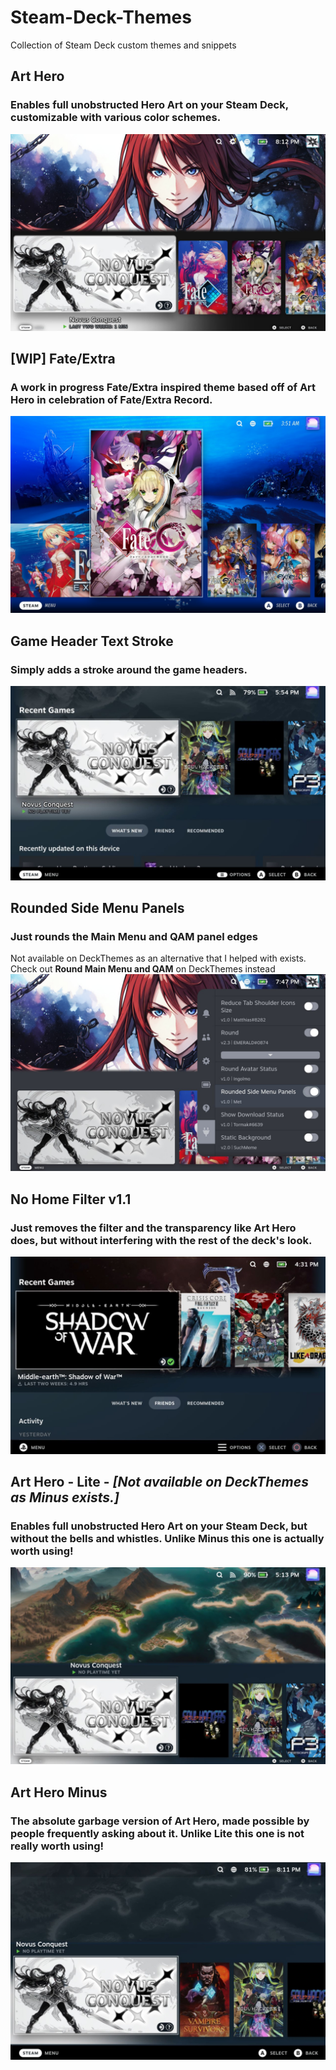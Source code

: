 # Steam-Deck-Themes
Collection of Steam Deck custom themes and snippets

## Art Hero
### Enables full unobstructed Hero Art on your Steam Deck, customizable with various color schemes.

![Art Hero](https://github.com/Metagawa/Steam-Deck-Themes/blob/main/gallery/Art%20Hero.jpg)

## [WIP] Fate/Extra
### A work in progress Fate/Extra inspired theme based off of Art Hero in celebration of Fate/Extra Record.

![Fate/Extra](https://github.com/Metagawa/Steam-Deck-Themes/blob/main/gallery/fate_extra.jpg)

## Game Header Text Stroke
### Simply adds a stroke around the game headers.
![Game Header Text Stroke](https://github.com/Metagawa/Steam-Deck-Themes/blob/main/gallery/GameHeaderTextStroke.jpg)

## Rounded Side Menu Panels
### Just rounds the Main Menu and QAM panel edges
Not available on DeckThemes as an alternative that I helped with exists. Check out **Round Main Menu and QAM** on DeckThemes instead
![Rounded Side Menu Panels](https://github.com/Metagawa/Steam-Deck-Themes/blob/main/gallery/rounded.jpg)

## No Home Filter v1.1
### Just removes the filter and the transparency like Art Hero does, but without interfering with the rest of the deck's look.

![No Hero Filter or Transparency](https://github.com/Metagawa/Steam-Deck-Themes/blob/main/gallery/No%20Home%20Filter.jpg)

## Art Hero - Lite - *[Not available on DeckThemes as Minus exists.]*
### Enables full unobstructed Hero Art on your Steam Deck, but without the bells and whistles. Unlike Minus this one is actually worth using!

![Art Hero - Lite](https://github.com/Metagawa/Steam-Deck-Themes/blob/main/gallery/Art%20Hero%20Lite.jpg)

## Art Hero Minus 
### The absolute garbage version of Art Hero, made possible by people frequently asking about it. Unlike Lite this one is not really worth using!

![Art Hero Minus](https://github.com/Metagawa/Steam-Deck-Themes/blob/main/gallery/Art%20Hero%20Minus.jpg)
